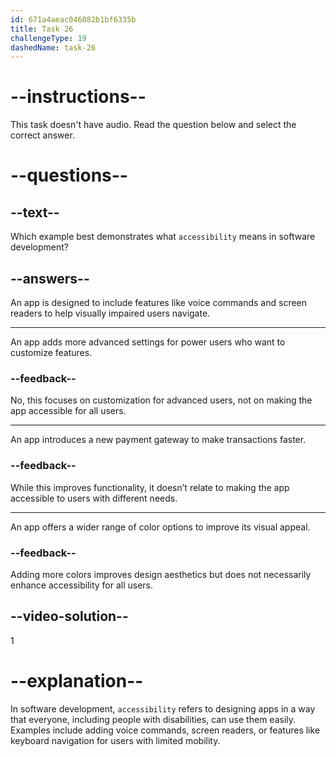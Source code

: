 ```yaml
---
id: 671a4aeac046082b1bf6335b
title: Task 26
challengeType: 19
dashedName: task-26
---
```


# --instructions--

This task doesn't have audio. Read the question below and select the correct answer.

# --questions--

## --text--

Which example best demonstrates what `accessibility` means in software development?

## --answers--

An app is designed to include features like voice commands and screen readers to help visually impaired users navigate.

---

An app adds more advanced settings for power users who want to customize features.

### --feedback--

No, this focuses on customization for advanced users, not on making the app accessible for all users.

---

An app introduces a new payment gateway to make transactions faster.

### --feedback--

While this improves functionality, it doesn’t relate to making the app accessible to users with different needs.

---

An app offers a wider range of color options to improve its visual appeal.

### --feedback--

Adding more colors improves design aesthetics but does not necessarily enhance accessibility for all users.

## --video-solution--

1

# --explanation--

In software development, `accessibility` refers to designing apps in a way that everyone, including people with disabilities, can use them easily. Examples include adding voice commands, screen readers, or features like keyboard navigation for users with limited mobility.
